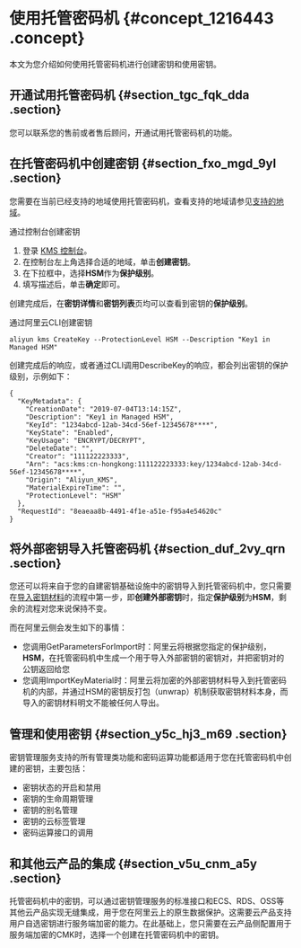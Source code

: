 # 使用托管密码机 {#concept_1216443 .concept}

本文为您介绍如何使用托管密码机进行创建密钥和使用密钥。

## 开通试用托管密码机 {#section_tgc_fqk_dda .section}

您可以联系您的售前或者售后顾问，开通试用托管密码机的功能。

## 在托管密码机中创建密钥 {#section_fxo_mgd_9yl .section}

您需要在当前已经支持的地域使用托管密码机，查看支持的地域请参见[支持的地域](cn.zh-CN/用户指南/托管密码机（公测）/托管密码机简介.md#section_9br_g7q_yb4)。

通过控制台创建密钥

1.  登录 [KMS 控制台](https://kms.console.aliyun.com/)。
2.  在控制台左上角选择合适的地域，单击**创建密钥**。
3.  在下拉框中，选择**HSM**作为**保护级别**。
4.  填写描述后，单击**确定**即可。

创建完成后，在**密钥详情**和**密钥列表**页均可以查看到密钥的**保护级别**。

通过阿里云CLI创建密钥

`aliyun kms CreateKey --ProtectionLevel HSM --Description "Key1 in Managed HSM"`

创建完成后的响应，或者通过CLI调用DescribeKey的响应，都会列出密钥的保护级别，示例如下：

``` {#codeblock_p83_ja7_4ru .language-json}
{
  "KeyMetadata": {
    "CreationDate": "2019-07-04T13:14:15Z",
    "Description": "Key1 in Managed HSM",
    "KeyId": "1234abcd-12ab-34cd-56ef-12345678****",
    "KeyState": "Enabled",
    "KeyUsage": "ENCRYPT/DECRYPT",
    "DeleteDate": "",
    "Creator": "111122223333",
    "Arn": "acs:kms:cn-hongkong:111122223333:key/1234abcd-12ab-34cd-56ef-12345678****",
    "Origin": "Aliyun_KMS",
    "MaterialExpireTime": "",
    "ProtectionLevel": "HSM"
  },
  "RequestId": "8eaeaa8b-4491-4f1e-a51e-f95a4e54620c"
}
```

## 将外部密钥导入托管密码机 {#section_duf_2vy_qrn .section}

您还可以将来自于您的自建密钥基础设施中的密钥导入到托管密码机中，您只需要在[导入密钥材料](导入密钥材料ZH-CN_TP_22680_V2.dita#concept_68523_zh)的流程中第一步，即**创建外部密钥**时，指定**保护级别**为**HSM**，剩余的流程对您来说保持不变。

而在阿里云侧会发生如下的事情：

-   您调用GetParametersForImport时：阿里云将根据您指定的保护级别，**HSM**，在托管密码机中生成一个用于导入外部密钥的密钥对，并把密钥对的公钥返回给您
-   您调用ImportKeyMaterial时：阿里云将加密的外部密钥材料导入到托管密码机的内部，并通过HSM的密钥反打包（unwrap）机制获取密钥材料本身，而导入的密钥材料明文不能被任何人导出。

## 管理和使用密钥 {#section_y5c_hj3_m69 .section}

密钥管理服务支持的所有管理类功能和密码运算功能都适用于您在托管密码机中创建的密钥，主要包括：

-   密钥状态的开启和禁用
-   密钥的生命周期管理
-   密钥的别名管理
-   密钥的云标签管理
-   密码运算接口的调用

## 和其他云产品的集成 {#section_v5u_cnm_a5y .section}

托管密码机中的密钥，可以通过密钥管理服务的标准接口和ECS、RDS、OSS等其他云产品实现无缝集成，用于您在阿里云上的原生数据保护。这需要云产品支持用户自选密钥进行服务端加密的能力。在此基础上，您只需要在云产品侧配置用于服务端加密的CMK时，选择一个创建在托管密码机中的密钥。

